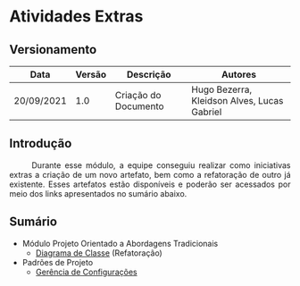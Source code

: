 # Atividades Extras

## Versionamento
| Data | Versão | Descrição | Autores |
| -------- | -------- | -------- | ---|
|   20/09/2021   |  1.0    |  Criação do Documento    | Hugo Bezerra, Kleidson Alves, Lucas Gabriel

## Introdução
<div style="text-indent: 40px; text-align: justify">
<p>
Durante esse módulo, a equipe conseguiu realizar como iniciativas extras a criação de um novo artefato, bem como a refatoração de outro já existente. Esses artefatos estão disponíveis e poderão ser acessados por meio dos links apresentados no sumário abaixo. 
</p>
</div>

## Sumário
* Módulo Projeto Orientado a Abordagens Tradicionais
    * [Diagrama de Classe](../modelagem/diagrama_de_classe.md) (Refatoração)
* Padrões de Projeto
    * [Gerência de Configurações](gerencia_configuracao.md)
